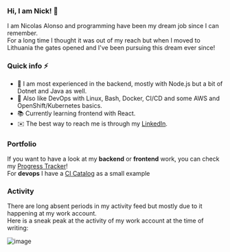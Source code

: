 ### Hi, I am Nick! 👋
I am Nicolas Alonso and programming have been my dream job since I can remember.  
For a long time I thought it was out of my reach but when I moved to Lithuania the gates opened and I've been pursuing this dream ever since!

### Quick info ⚡
- 💪 I am most experienced in the backend, mostly with Node.js but a bit of Dotnet and Java as well.
- 💼 Also like DevOps with Linux, Bash, Docker, CI/CD and some AWS and OpenShift/Kubernetes basics.
- 📚 Currently learning frontend with React.
- ✉️ The best way to reach me is through my [LinkedIn](https://www.linkedin.com/in/nicolas-alonso-11853017a/).

### Portfolio
If you want to have a look at my **backend** or **frontend** work, you can check my [Progress Tracker](https://github.com/n-alonso/progress-tracker)!  
For **devops** I have a [CI Catalog](https://github.com/n-alonso/ci-catalog) as a small example

### Activity
There are long absent periods in my activity feed but mostly due to it happening at my work account.  
Here is a sneak peak at the activity of my work account at the time of writing:  

![image](https://github.com/user-attachments/assets/4c460d59-fa12-430d-97f3-e954c7d29acb)
